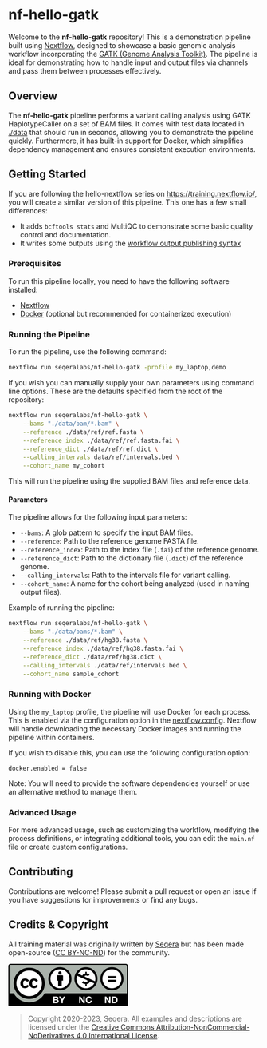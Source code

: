 # nf-hello-gatk

Welcome to the **nf-hello-gatk** repository! This is a demonstration pipeline built using [Nextflow](https://www.nextflow.io/), designed to showcase a basic genomic analysis workflow incorporating the [GATK (Genome Analysis Toolkit)](https://gatk.broadinstitute.org/). The pipeline is ideal for demonstrating how to handle input and output files via channels and pass them between processes effectively.

## Overview

The **nf-hello-gatk** pipeline performs a variant calling analysis using GATK HaplotypeCaller on a set of BAM files. It comes with test data located in [./data](./data/) that should run in seconds, allowing you to demonstrate the pipeline quickly. Furthermore, it has built-in support for Docker, which simplifies dependency management and ensures consistent execution environments.

## Getting Started

If you are following the hello-nextflow series on https://training.nextflow.io/, you will create a similar version of this pipeline. This one has a few small differences:

- It adds `bcftools stats` and MultiQC to demonstrate some basic quality control and documentation.
- It writes some outputs using the [workflow output publishing syntax](https://www.nextflow.io/docs/latest/workflow.html#publishing-outputs)

### Prerequisites

To run this pipeline locally, you need to have the following software installed:

- [Nextflow](https://www.nextflow.io/)
- [Docker](https://www.docker.com/) (optional but recommended for containerized execution)

### Running the Pipeline

To run the pipeline, use the following command:

```bash
nextflow run seqeralabs/nf-hello-gatk -profile my_laptop,demo
```

If you wish you can manually supply your own parameters using command line options. These are the defaults specified from the root of the repository:

```bash
nextflow run seqeralabs/nf-hello-gatk \
    --bams "./data/bam/*.bam" \
    --reference ./data/ref/ref.fasta \
    --reference_index ./data/ref/ref.fasta.fai \
    --reference_dict ./data/ref/ref.dict \
    --calling_intervals data/ref/intervals.bed \
    --cohort_name my_cohort
```

This will run the pipeline using the supplied BAM files and reference data.

#### Parameters

The pipeline allows for the following input parameters:

- `--bams`: A glob pattern to specify the input BAM files.
- `--reference`: Path to the reference genome FASTA file.
- `--reference_index`: Path to the index file (`.fai`) of the reference genome.
- `--reference_dict`: Path to the dictionary file (`.dict`) of the reference genome.
- `--calling_intervals`: Path to the intervals file for variant calling.
- `--cohort_name`: A name for the cohort being analyzed (used in naming output files).

Example of running the pipeline:

```bash
nextflow run seqeralabs/nf-hello-gatk \
    --bams "./data/bams/*.bam" \
    --reference ./data/ref/hg38.fasta \
    --reference_index ./data/ref/hg38.fasta.fai \
    --reference_dict ./data/ref/hg38.dict \
    --calling_intervals ./data/ref/intervals.bed \
    --cohort_name sample_cohort
```

### Running with Docker

Using the `my_laptop` profile, the pipeline will use Docker for each process. This is enabled via the configuration option in the [nextflow.config](./nextflow.config). Nextflow will handle downloading the necessary Docker images and running the pipeline within containers.

If you wish to disable this, you can use the following configuration option:

```config
docker.enabled = false
```

Note: You will need to provide the software dependencies yourself or use an alternative method to manage them.

### Advanced Usage

For more advanced usage, such as customizing the workflow, modifying the process definitions, or integrating additional tools, you can edit the `main.nf` file or create custom configurations.

## Contributing

Contributions are welcome! Please submit a pull request or open an issue if you have suggestions for improvements or find any bugs.

## Credits & Copyright

All training material was originally written by [Seqera](https://seqera.io) but has been made open-source ([CC BY-NC-ND](https://creativecommons.org/licenses/by-nc-nd/4.0/)) for the community.

<a rel="license" href="http://creativecommons.org/licenses/by-nc-nd/4.0/"><img alt="Creative Commons License" src="docs/assets/img/cc_by-nc-nd.svg" /></a>

> Copyright 2020-2023, Seqera. All examples and descriptions are licensed under the <a rel="license" href="http://creativecommons.org/licenses/by-nc-nd/4.0/">Creative Commons Attribution-NonCommercial-NoDerivatives 4.0 International License</a>.
